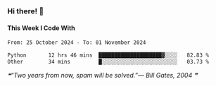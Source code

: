 ### Hi there! 👋

#### This Week I Code With
<!--START_SECTION:waka-->

```txt
From: 25 October 2024 - To: 01 November 2024

Python       12 hrs 46 mins  ████████████████████▓░░░░   82.83 %
Other        34 mins         █░░░░░░░░░░░░░░░░░░░░░░░░   03.73 %
```

<!--END_SECTION:waka-->

<!--STARTS_HERE_QUOTE_README-->
<i>❝“Two years from now, spam will be solved.”— Bill Gates, 2004   ❞</i>
<!--ENDS_HERE_QUOTE_README-->
